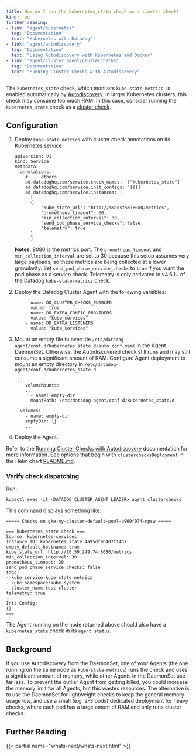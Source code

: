 ```yaml
---
title: How do I run the kubernetes_state check as a cluster check?
kind: faq
further_reading:
- link: "agent/kubernetes"
  tag: "Documentation"
  text: "Kubernetes with Datadog"
- link: "agent/autodiscovery"
  tag: "Documentation"
  text: "Using Autodiscovery with Kubernetes and Docker"
- link: "agent/cluster_agent/clusterchecks"
  tag: "Documentation"
  text: "Running Cluster Checks with Autodiscovery"
---
```


The `kubernetes_state` check, which monitors `kube-state-metrics`, is enabled automatically by [Autodiscovery][1]. In larger Kubernetes clusters, this check may consume too much RAM. In this case, consider running the `kubernetes_state` check as a [cluster check][2].

## Configuration

1. Deploy `kube-state-metrics` with cluster check annotations on its Kubernetes service

	```
	apiVersion: v1
	kind: Service
	metadata:
	  annotations:
	    # ... others
	    ad.datadoghq.com/service.check_names: '["kubernetes_state"]'
	    ad.datadoghq.com/service.init_configs: '[{}]'
	    ad.datadoghq.com/service.instances: |
	      [
	      {
	          "kube_state_url": "http://%%host%%:8080/metrics",
	          "prometheus_timeout": 30,
	          "min_collection_interval": 30,
	          "send_pod_phase_service_checks": false,
	          "telemetry": true
	      }
	      ]
	```

	**Notes**: 8080 is the metrics port. The `prometheus_timeout` and `min_collection_interval` are set to 30 because this setup assumes very large payloads, so these metrics are being collected at a lower granularity. Set `send_pod_phase_service_checks` to `true` if you want the pod phase as a service check. Telemetry is only activated in v4.6.1+ of the Datadog `kube-state-metrics` check.

2. Deploy the Datadog Cluster Agent with the following variables:

	```
		- name: DD_CLUSTER_CHECKS_ENABLED
		  value: true
		- name: DD_EXTRA_CONFIG_PROVIDERS
		  value: "kube_services"
		- name: DD_EXTRA_LISTENERS
		  value: "kube_services"
	```

3. Mount an empty file to override `/etc/datadog-agent/conf.d/kubernetes_state.d/auto_conf.yaml` in the Agent DaemonSet. Otherwise, the Autodiscovered check still runs and may still consume a significant amount of RAM. Configure Agent deployment to mount an empty directory in `/etc/datadog-agent/conf.d/kubernetes_state.d`

    ```
    ...
        volumeMounts:
        ...
          - name: empty-dir
          mountPath: /etc/datadog-agent/conf.d/kubernetes_state.d
        ...
      volumes:
        - name: empty-dir
        emptyDir: {}
        ...
    ```

4. Deploy the Agent.

Refer to the [Running Cluster Checks with Autodiscovery][2] documentation for more information. See options that begin with `clusterchecksDeployment` in the Helm chart [README.md][3].

### Verify check dispatching

Run:

```shell
kubectl exec -it <DATADOG_CLUSTER_AGENT_LEADER> agent clusterchecks
```

This command displays something like:

```text
===== Checks on gke-my-cluster-default-pool-b969f074-npsw =====

=== kubernetes_state check ===
Source: kubernetes-services
Instance ID: kubernetes_state:4a95df9b407f14d7
empty_default_hostname: true
kube_state_url: http://10.59.249.74:8080/metrics
min_collection_interval: 30
prometheus_timeout: 30
send_pod_phase_service_checks: false
tags:
- kube_service:kube-state-metrics
- kube_namespace:kube-system
- cluster_name:test-cluster
telemetry: true
~
Init Config:
{}
===
```

The Agent running on the node returned above should also have a `kubernetes_state` check in its `agent status`.

## Background

If you use Autodiscovery from the DaemonSet, one of your Agents (the one running on the same node as `kube-state-metrics`) runs the check and uses a significant amount of memory, while other Agents in the DaemonSet use far less. To prevent the outlier Agent from getting killed, you could increase the memory limit for all Agents, but this wastes resources. The alternative is to use the DaemonSet for lightweight checks to keep the general memory usage low, and use a small (e.g. 2-3 pods) dedicated deployment for heavy checks, where each pod has a large amont of RAM and only runs cluster checks.

## Further Reading

{{< partial name="whats-next/whats-next.html" >}}

[1]: /agent/autodiscovery
[2]: /agent/cluster_agent/clusterchecks
[3]: https://github.com/helm/charts/blob/master/stable/datadog/README.md
